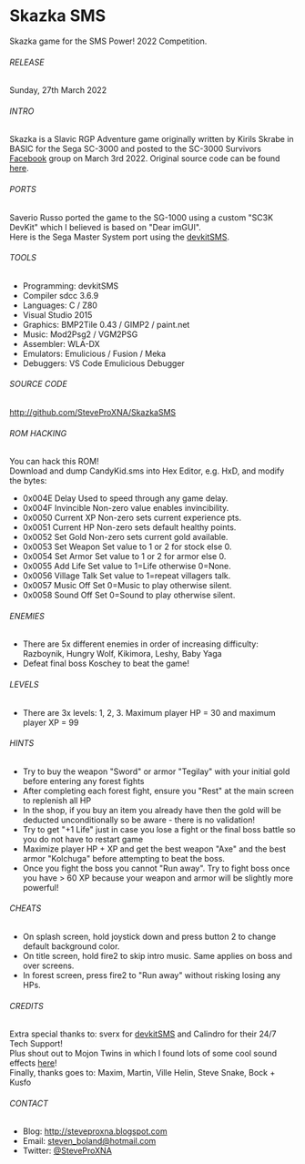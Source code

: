 # Skazka SMS
Skazka game for the SMS Power! 2022 Competition.

###### RELEASE
Sunday, 27th March 2022

###### INTRO
Skazka is a Slavic RGP Adventure game originally written by Kirils Skrabe in BASIC for the Sega SC-3000 and posted to the SC-3000 Survivors [Facebook](https://bit.ly/3De1P4E) group on March 3rd 2022.  Original source code can be found [here](https://bit.ly/3tGV9J3).

###### PORTS
Saverio Russo ported the game to the SG-1000 using a custom "SC3K DevKit" which I believed is based on "Dear imGUI".
<br />
Here is the Sega Master System port using the [devkitSMS](https://github.com/sverx/devkitSMS).

###### TOOLS
- Programming:	devkitSMS
- Compiler		sdcc 3.6.9
- Languages:	C / Z80
- Visual Studio 2015
- Graphics:		BMP2Tile 0.43 / GIMP2 / paint.net
- Music:		Mod2Psg2 / VGM2PSG
- Assembler:	WLA-DX
- Emulators:	Emulicious / Fusion / Meka
- Debuggers:	VS Code Emulicious Debugger

###### SOURCE CODE
http://github.com/SteveProXNA/SkazkaSMS

###### ROM HACKING
You can hack this ROM!  
Download and dump CandyKid.sms into Hex Editor, e.g. HxD, and modify the bytes:
- 0x004E	Delay			Used to speed through any game delay.
- 0x004F	Invincible		Non-zero value enables invincibility.
- 0x0050	Current XP		Non-zero sets current experience pts.
- 0x0051	Current HP		Non-zero sets default healthy points.
- 0x0052	Set Gold 		Non-zero sets current gold available.
- 0x0053	Set Weapon 		Set value to 1 or 2 for stock else 0.
- 0x0054	Set Armor		Set value to 1 or 2 for armor else 0.
- 0x0055	Add Life		Set value to 1=Life otherwise 0=None.
- 0x0056	Village Talk	Set value to 1=repeat villagers talk.
- 0x0057	Music Off		Set 0=Music to play otherwise silent.
- 0x0058	Sound Off		Set 0=Sound to play otherwise silent.

###### ENEMIES
- There are 5x different enemies in order of increasing difficulty: Razboynik, Hungry Wolf, Kikimora, Leshy, Baby Yaga
- Defeat final boss Koschey to beat the game!

###### LEVELS
- There are 3x levels: 1, 2, 3.  Maximum player HP = 30 and maximum player XP = 99

###### HINTS
- Try to buy the weapon "Sword" or armor "Tegilay" with your initial gold before entering any forest fights
- After completing each forest fight, ensure you "Rest" at the main screen to replenish all HP
- In the shop, if you buy an item you already have then the gold will be deducted unconditionally so be aware - there is no validation!
- Try to get "+1 Life" just in case you lose a fight or the final boss battle so you do not have to restart game
- Maximize player HP + XP and get the best weapon "Axe" and the best armor "Kolchuga" before attempting to beat the boss.  
- Once you fight the boss you cannot "Run away".  Try to fight boss once you have > 60 XP because your weapon and armor will be slightly more powerful!

###### CHEATS
- On splash screen, hold joystick down and press button 2 to change default background color.
- On title screen, hold fire2 to skip intro music.  Same applies on boss and over screens.
- In forest screen, press fire2 to "Run away" without risking losing any HPs.

###### CREDITS
Extra special thanks to: sverx for [devkitSMS](https://github.com/sverx/devkitSMS) and Calindro for their 24/7 Tech Support!
<br />
Plus shout out to Mojon Twins in which I found lots of some cool sound effects [here](https://github.com/mojontwins/loves_the_sg1000)!
<br />
Finally, thanks goes to: Maxim, Martin, Ville Helin, Steve Snake, Bock + Kusfo

###### CONTACT
- Blog:		http://steveproxna.blogspot.com
- Email:	steven_boland@hotmail.com
- Twitter:	[@SteveProXNA](http://twitter.com/SteveProXNA)
